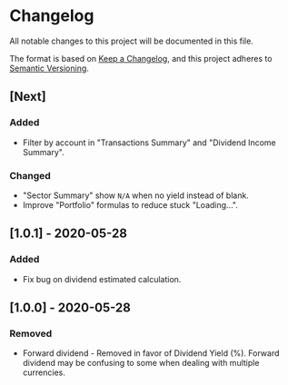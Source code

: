 # Changelog
All notable changes to this project will be documented in this file.

The format is based on [Keep a Changelog](https://keepachangelog.com/en/1.0.0/),
and this project adheres to [Semantic Versioning](https://semver.org/spec/v2.0.0.html).

## [Next]
### Added
- Filter by account in "Transactions Summary" and "Dividend Income Summary".
### Changed
- "Sector Summary" show `N/A` when no yield instead of blank.
- Improve "Portfolio" formulas to reduce stuck "Loading...".

## [1.0.1] - 2020-05-28
### Added
- Fix bug on dividend estimated calculation.

## [1.0.0] - 2020-05-28
### Removed
- Forward dividend - Removed in favor of Dividend Yield (%). Forward dividend may be confusing to some when dealing with multiple currencies.